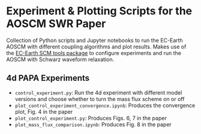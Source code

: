 # Experiment & Plotting Scripts for the AOSCM SWR Paper

Collection of Python scripts and Jupyter notebooks to run the EC-Earth AOSCM with different coupling algorithms and plot results.
Makes use of the [EC-Earth SCM tools package](https://github.com/valentinaschueller/ece-scm-coupling) to configure experiments and run the AOSCM with Schwarz waveform relaxation.

## 4d PAPA Experiments

- `control_experiment.py`: Run the 4d experiment with different model versions and choose whether to turn the mass flux scheme on or off
- `plot_control_experiment_convergence.ipynb`: Produces the convergence plot, Fig. 4 in the paper
- `plot_control_experiment.py`: Produces Figs. 6, 7 in the paper
- `plot_mass_flux_comparison.ipynb`: Produces Fig. 8 in the paper
